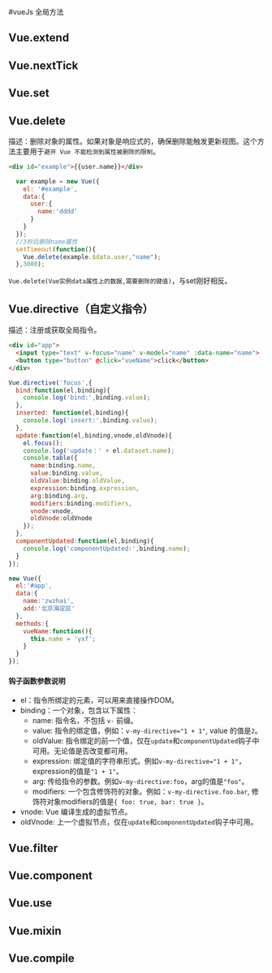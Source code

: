 #vueJs 全局方法

## Vue.extend


## Vue.nextTick


## Vue.set


## Vue.delete
描述：删除对象的属性。如果对象是响应式的，确保删除能触发更新视图。这个方法主要用于`避开 Vue 不能检测到属性被删除的限制`。
```html
<div id="example">{{user.name}}</div>
```
```javascript
  var example = new Vue({
    el: '#example',
    data:{
      user:{
        name:'dddd'
      }
    }
  });
  //3秒后删除name属性
  setTimeout(function(){
    Vue.delete(example.$data.user,"name");
  },3000);
```
`Vue.delete(Vue实例data属性上的数据,需要删除的键值)`，与set刚好相反。


## Vue.directive（自定义指令）
描述：注册或获取全局指令。
```html
<div id="app">
  <input type="text" v-focus="name" v-model="name" :data-name="name">
  <button type="button" @click="vueName">click</button>
</div>
```
```javascript
Vue.directive('focus',{
  bind:function(el,binding){
    console.log('bind:',binding.value);
  },
  inserted: function(el,binding){
    console.log('insert:',binding.value);
  },
  update:function(el,binding,vnode,oldVnode){
    el.focus();
    console.log('update：' + el.dataset.name);
    console.table({
      name:binding.name,
      value:binding.value,
      oldValue:binding.oldValue,
      expression:binding.expression,
      arg:binding.arg,
      modifiers:binding.modifiers,
      vnode:vnode,
      oldVnode:oldVnode
    });
  },
  componentUpdated:function(el,binding){
    console.log('componentUpdated:',binding.name);
  }
});

new Vue({
  el:'#app',
  data:{
    name:'zwzhai',
    add:'北京海定区'
  },
  methods:{
    vueName:function(){
      this.name = 'yxf';
    }
  }
});
```
#### 钩子函数参数说明
- el：指令所绑定的元素，可以用来直接操作DOM。
- binding：一个对象，包含以下属性：
  - name: 指令名，不包括 `v-` 前缀。
  - value: 指令的绑定值，例如：`v-my-directive="1 + 1"`, value 的值是`2`。
  - oldValue: 指令绑定的前一个值，仅在`update`和`componentUpdated`钩子中可用。无论值是否改变都可用。
  - expression: 绑定值的字符串形式。例如`v-my-directive="1 + 1"`，expression的值是`"1 + 1"`。
  - arg: 传给指令的参数。例如`v-my-directive:foo`，arg的值是`"foo"`。
  - modifiers: 一个包含修饰符的对象。例如：`v-my-directive.foo.bar`, 修饰符对象modifiers的值是`{ foo: true, bar: true }`。
- vnode: Vue 编译生成的虚拟节点。
- oldVnode: 上一个虚拟节点，仅在`update`和`componentUpdated`钩子中可用。




## Vue.filter



## Vue.component



## Vue.use



## Vue.mixin



## Vue.compile
